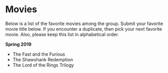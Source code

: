 # Movies

Below is a list of the favorite movies among the group.  Submit your favorite movie title below.  If you encounter a duplicate, then pick your next favorite movie.  Also, please keep this list in alphabetical order.

**Spring 2019**

* The Fast and the Furious
* The Shawshank Redemption
* The Lord of the Rings Trilogy
